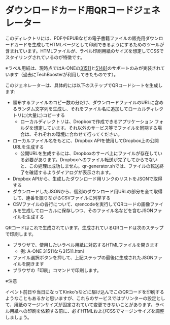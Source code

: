 # ダウンロードカード用QRコードジェネレーター

このディレクトリには、PDFやEPUBなどの電子書籍ファイルの販売用ダウンロードカードを生成してHTMLページとして印刷できるようにするためのツールが含まれています。HTMLファイルが、ラベル印刷用紙のサイズを想定してCSSでスタイリングされているのが特徴です。

※ラベル用紙は、現時点ではA-ONEの[31511](http://www.a-one.co.jp/product/search/detail.php?id=31511)と[51481](http://www.a-one.co.jp/product/search/detail.php?id=51481)のサポートのみが実装されています（過去にTechBoosterが利用してきたものです）。

このジェネレーターは、具体的には以下のステップでQRコードシートを生成します:

- 頒布するファイルのコピー数の分だけ、ダウンロードファイルのURLに含めるランダム文字列を生成し、それをファイル名に追加してローカルディレクトリに(大量に)コピーする
  - ローカルディレクトリは、Dropboxで作成できるアプリケーション フォルダを想定しています。それ以外のサービス等でファイルを同期する場合は、それぞれの環境に合わせて行ってください。
- ローカルファイル名をもとに、Dropbox APIを使用してDropbox上の公開URLを生成する
  - 公開URLを生成するには、Dropboxのサーバ上にファイルが存在している必要があります。Dropboxへのファイル転送が完了してからでないと、この処理は成功しません。qr-generator.shでは、ファイルの転送終了を確認するようダイアログが表示されます。
- Dropbox APIから、生成したダウンロード用リンクのリストをJSONで取得する
- ダウンロードしたJSONから、個別のダウンロード用URLの部分を全て取得して、連番を振りながらCSVファイルに列挙する
- CSVファイルの各行について、qrencodeを実行してQRコードの画像ファイルを生成してローカルに保存しつつ、そのファイル名などを含むJSONファイルを生成する

QRコードはこれで生成されています。生成されているQRコードは次のステップで印刷します。

- ブラウザで、使用したいラベル用紙に対応するHTMLファイルを開きます
  - 例: A-ONE 31511なら31511.html
- ファイル選択ボタンを押して、上記ステップの最後に生成されたJSONファイルを開きます
- ブラウザの「印刷」コマンドで印刷します。

※注意

イベント前日や当日になってKinko'sなどに駆け込んでこのQRコードを印刷するようなこともあるかと思いますが、これらのサービスではプリンターの設定として、用紙のマージンサイズが固定されていて変更できないことがあります。ラベル用紙への印刷を依頼する前に、必ずHTMLおよびCSSでマージンサイズを調整しましょう。


